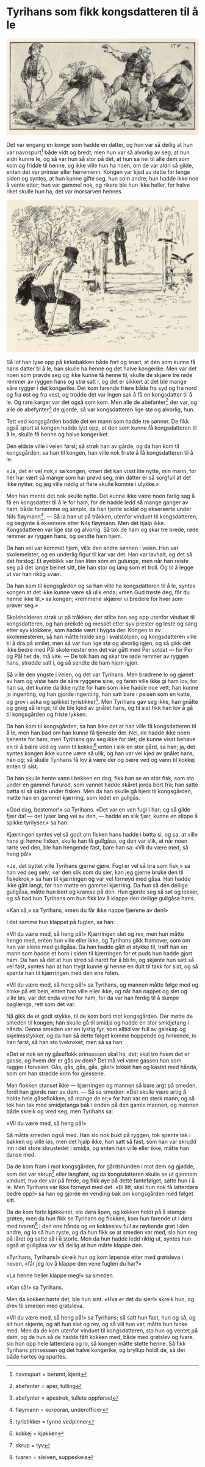 # Tyrihans som fikk kongsdatteren til å le

![Illustrasjon](./thsfktal1.png)

Det var engang en konge som hadde en datter, og hun var så deilig at hun var navnspurt[^1] både vidt og bredt; men hun var så alvorlig av seg, at hun aldri kunne le, og så var hun så stor på det, at hun sa nei til alle dem som kom og fridde til henne, og ikke ville hun ha noen, om de var aldri så gilde, enten det var prinser eller herremenn. Kongen var kjed av dette for lenge siden og syntes, at hun kunne gifte seg, hun som andre; hun hadde ikke noe å vente etter; hun var gammel nok, og rikere ble hun ikke heller, for halve riket skulle hun ha, det var morsarven hennes.

![Scene utendørs](./thsfktal2.png)

Så lot han lyse opp på kirkebakken både fort og snart, at den som kunne få hans datter til å le, han skulle ha henne og det halve kongerike. Men var det noen som prøvde seg og ikke kunne få henne til, skulle de skjære tre røde remmer av ryggen hans og strø salt i, og det er sikkert at det ble mange såre rygger i det kongerike. Det kom farende friere både fra syd og fra nord og fra øst og fra vest, og trodde det var ingen sak å få en kongsdatter til å le. Og rare karger var det også som kom. Men alle de abefanter[^2] der var, og alle de abefynter[^3] de gjorde, så var kongsdatteren lige stø og alvorlig, hun.

Tett ved kongsgården bodde det en mann som hadde tre sønner. De fikk også spurt at kongen hadde lyst opp, at den som kunne få kongsdatteren til å le, skulle få henne og halve kongeriket.

Den eldste ville i veien først; så strøk han av gårde, og da han kom til kongsgården, sa han til kongen, han ville nok friste å få kongsdatteren til å le.

«Ja, det er vel nok,» sa kongen, «men det kan visst lite nytte, min mann, for her har vært så mange som har prøvd seg; min datter er så sorgfull at det ikke nytter, og jeg ville nødig at flere skulle komme i ulykke.»

Men han mente det nok skulle nytte. Det kunne ikke være noen farlig sag å få en kongsdatter til å le for ham, for de hadde ledd så mange ganger av ham, både fornemme og simple, da han tjente soldat og ekserserte under Nils fløymann[^4]. — Så la han ut på tråkken, utenfor vinduet til kongsdatteren, og begynte å eksersere etter Nils fløymann. Men det hjalp ikke. Kongsdatteren var lige stø og alvorlig. Så tok de ham og skar tre brede, røde remmer av ryggen hans, og sendte ham hjem.

Da han vel var kommet hjem, ville den andre sønnen i veien. Han var skolemelster, og en underlig figur til kar var det. Han var lavhalt, og det så det forslog. Et øyeblikk var han liten som en gutunge, men når han reiste seg på det lange beinet sitt, ble han stor og lang som et troll. Og til å legge ut var han riktig svær.

Da han kom til kongsgården og sa han ville ha kongsdatteren til å le, syntes kongen at det ikke kunne være så ulik enda; «men Gud trøste deg, får du henne ikke til,» sa kongen; «remmene skjærer vi bredere for hver som prøver seg.»

Skoleholderen strøk ut på tråkken; der stilte han seg opp utenfor vinduet til kongsdatteren, og han preikde og messet etter syv prester og leste og sang etter syv klokkere, som hadde vært i bygda der. Kongen lo av skolemesteren, så han måtte holde seg i svalstolpen, og kongsdatteren ville til å dra på smilet, men så var hun lige stø og alvorlig igjen, og så gikk det ikke bedre med Pål skolemester enn det var gått med Per soldat — for Per og Pål het de, må vite. — De tok ham og skar tre røde remmer av ryggen hans, strødde salt i, og så sendte de ham hjem igjen.

Så ville den yngste i veien, og det var Tyrihans. Men brødrene lo og gjønet av ham og viste ham de såre ryggene sine, og faren ville ikke gi ham lov, for han sa, det kunne da ikke nytte for ham som ikke hadde noe vett; han kunne jo ingenting, og han gjorde ingenting, han satt bare i peisen som en katte, og grov i aska og spikket tyristikker[^5]. Men Tyrihans gav seg ikke, han gnålte og gnog så lenge, til de ble kjed av gnålet hans, og til sist fikk han lov å gå til kongsgården og friste lykken.

Da han kom til kongsgården, sa han ikke det at han ville få kongsdatteren til å le, men han bad om han kunne få tjeneste der. Nei, de hadde ikke noen tjeneste for ham, men Tyrihans gav seg ikke for det; de kunne visst behøve en til å bære ved og vann til kokkej[^6] enten i slik en stor gård, sa han; ja, det syntes kongen ikke kunne være så ulik, og han var vel kjed av gnålet hans, han og; så skulle Tyrihans få lov å være der og bære ved og vann til kokkej enten til sist.

Da han skulle hente vann i bekken en dag, fikk han se en stor fisk, som sto under en gammel fururod, som vannet hadde skåret jorda bort fra; han satte bøtta si så sakte under fisken. Men da han skulle gå hjem til kongsgården, møtte han en gammel kjærring, som ledet en gullgås.

«God dag, bestemor!» sa Tyrihans. «Det var en ven fugl I har; og så gilde fjær da! — det lyser lang vei av den, — hadde en slik fjær, kunne en slippe å spikke tyrilyser,» sa han.

Kjærringen syntes vel så godt om fisken hans hadde i bøtta si, og sa, at ville hans gi henne fisken, skulle han få gullgåsa, og den var slik, at når noen rørte ved den, ble han hengende fast, bare han sa: «Vil du være med, så heng på!»

«Ja, det byttet ville Tyrihans gjerne gjøre. Fugl er vel så bra som fisk,» sa han ved seg selv; «er den slik som du sier, kan jeg gjerne bruke den til fiskekrok,» sa han til kjærringen og var vel fornøyd med gåsa. Han hadde ikke gått langt, før han møtte en gammel kjærring. Da hun så den deilige gullgåsa, måtte hun bort og kramse på den. Hun gjorde seg så søt og lekker, og så bad hun Tyrihans om hun fikk lov å klappe den deilige gullgåsa hans.

«Kan så,» sa Tyrihans, «men du får ikke nappe fjærene av den!»

I det samme hun klappet på fuglen, sa han:

«Vil du være med, så heng på!» Kjærringen slet og rev, men hun måtte henge med, enten hun ville eller ikke, og Tyrihans gikk framover, som om han var alene med gullgåsa. Da han hadde gått et stykke til, traff han en mann som hadde et horn i siden til kjærringen for et puds hun hadde gjort ham. Da han så det at hun stred så hardt for å bli fri, og skjønte hun satt så vel fast, syntes han at han trygt kunne gi henne en dult til takk for sist, og så spente han til kjærringen med den ene foten.

«Vil du være med, så heng på!» sa Tyrihans, og mannen måtte følge med og hinke på ett bein, enten han ville eller ikke, og når han nappet og slet og ville løs, var det enda verre for ham, for da var han ferdig til å dumpe baglængs, rett som det var.

Nå gikk de et godt stykke, til de kom borti mot kongsgården. Der møtte de smeden til kongen; han skulle gå til smidja og hadde en stor smidjetang i hånda. Denne smeden var en lystig fyr, som alltid var full av galskap og skjelmsstykker, og da han så dette følget komme hoppende og hinkende, lo han først, så han sto tvekroket, men så sa han:

«Det er nok en ny gåseflokk prinsessen skal ha, det; skal tro hvem det er gasse, og hvem der er gås av dem? Det må vel være gassen han som rugger i forveien. Gås, gås, gås, gås, gås!» lokket han og kastet med hånda, som om han strødde korn for gjessene.

Men flokken stanset ikke — kjærringen og mannen så bare argt på smeden, fordi han gjorde narr av dem. — Så sa smeden: «Det skulle være artig å holde hele gåseflokken, så mange de er;» for han var en sterk mann, og så tok han tak med smidjetanga bak i enden på den gamle mannen, og mannen både skreik og vred seg, men Tyrihans sa:

«Vil du være med, så heng på!»

Så måtte smeden også med. Han slo nok bukt på ryggen, tok spente tak i bakken og ville løs, men det hjalp ikke, han satt så fast, som han var skrudd inn i det store skrustedet i smidja, og enten han ville eller ikke, måtte han danse med.

Da de kom fram i mot kongsgården, for gårdshunden i mot dem og gjødde, som det var skrup[^7] eller langfant, og da kongsdatteren skulle se ut gjennom vinduet, hva der var på ferde, og fikk øye på dette fantefølget, satte hun i å le. Men Tyrihans var ikke fornøyd med det. «Bi litt, skal hun nok få latterdøra bedre opp!» sa han og gjorde en vending bak om kongsgården med følget sitt.

Da de kom forbi kjøkkenet, sto døra åpen, og kokken holdt på å stampe grøten, men da hun fikk se Tyrihans og flokken, kom hun farende ut i døra med tvaren[^8] i den ene hånda og en kokkeslev full av røykende grøt i den andre, og lo så hun ryste, og da hun fikk se at smeden var med, slo hun seg på låret og satte så i å storle. Men da hun hadde ledd riktig ut, syntes hun også at gullgåsa var så deilig at hun måtte klappe den.

«Tyrihans, Tyrihans!» skreik hun og kom løpende etter med grøtsleva i neven, «får jeg lov å klappe den vene fuglen du har?»

«La henne heller klappe meg!» sa smeden.

«Kan så!» sa Tyrihans.

Men da kokken hørte det, ble hun sint. «Hva er det du sier!» skreik hun, og drev til smeden med grøtsleva.

«Vil du være med, så heng på!» sa Tyrihans; så satt hun fast, hun og så, og alt hun skjente, og alt hun slet og rev, og så vill hun var, måtte hun hinke med. Men da de kom utenfor vinduet til kongsdatteren, sto hun og ventet på dem, og da hun så de hadde fått kokken med, både med grøtslev og tvare, slo hun opp hele latterdøra og lo, så kongen måtte støtte henne. Så fikk Tyrihans prinsessen og det halve kongerike, og bryllup holdt de, så det både hørtes og spurtes.

[^1]: navnspurt = berømt, kjent

[^2]: abefanter = aper, tulling

[^3]: abefynter = apestrek, tullete oppførsel

[^4]: fløymann = korporaл, underofficer

[^5]: tyristikker = tynne vedpinner

[^6]: kokkej = kjøkken

[^7]: skrup = tyv

[^8]: tvaren = sleiven, suppeskeia
